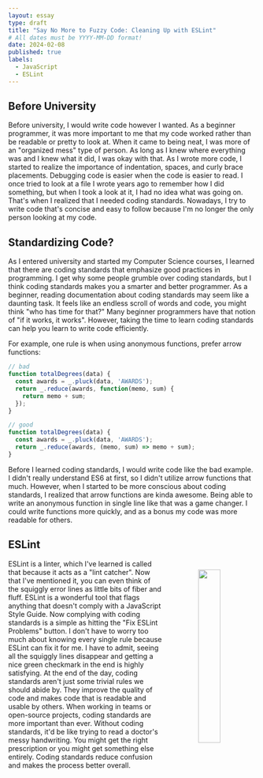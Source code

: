 ```yaml
---
layout: essay
type: draft
title: "Say No More to Fuzzy Code: Cleaning Up with ESLint"
# All dates must be YYYY-MM-DD format!
date: 2024-02-08
published: true
labels:
  - JavaScript
  - ESLint
---
```


## Before University
Before university, I would write code however I wanted. As a beginner programmer, it was more important to me that my code worked rather than be readable or pretty to look at. When it came to being neat, I was more of an "organized mess" type of person. As long as I knew where everything was and I knew what it did, I was okay with that. As I wrote more code, I started to realize the importance of indentation, spaces, and curly brace placements. Debugging code is easier when the code is easier to read. I once tried to look at a file I wrote years ago to remember how I did something, but when I took a look at it, I had no idea what was going on. That's when I realized that I needed coding standards. Nowadays, I try to write code that's concise and easy to follow because I'm no longer the only person looking at my code.  

## Standardizing Code?
 As I entered university and started my Computer Science courses, I learned that there are coding standards that emphasize good practices in programming. I get why some people grumble over coding standards, but I think coding standards makes you a smarter and better programmer. As a beginner, reading documentation about coding standards may seem like a daunting task. It feels like an endless scroll of words and code, you might think "who has time for that?" Many beginner programmers have that notion of "if it works, it works". However, taking the time to learn coding standards can help you learn to write code efficiently. 

For example, one rule is when using anonymous functions, prefer arrow functions:
``` js
// bad
function totalDegrees(data) {
  const awards = _.pluck(data, 'AWARDS');
  return _.reduce(awards, function(memo, sum) {
    return memo + sum;
  });
}

// good
function totalDegrees(data) {
  const awards = _.pluck(data, 'AWARDS');
  return _.reduce(awards, (memo, sum) => memo + sum);
}
```
Before I learned coding standards, I would write code like the bad example. I didn't really understand ES6 at first, so I didn't utilize arrow functions that much. However, when I started to be more conscious about coding standards, I realized that arrow functions are kinda awesome. Being able to write an anonymous function in single line like that was a game changer. I could write functions more quickly, and as a bonus my code was more readable for others.

## ESLint
<img style="text-align: center; width: 30%; margin: 20px; float: right;" src="https://i0.wp.com/www.johnxiong.com/wp-content/uploads/2018/05/download.jpeg?w=552&ssl=1">

ESLint is a linter, which I've learned is called that because it acts as a "lint catcher". Now that I've mentioned it, you can even think of the squiggly error lines as little bits of fiber and fluff. ESLint is a wonderful tool that flags anything that doesn't comply with a JavaScript Style Guide. Now complying with coding standards is a simple as hitting the "Fix ESLint Problems" button. I don't have to worry too much about knowing every single rule because ESLint can fix it for me. I have to admit, seeing all the squiggly lines disappear and getting a nice green checkmark in the end is highly satisfying. At the end of the day, coding standards aren't just some trivial rules we should abide by. They improve the quality of code and makes code that is readable and usable by others. When working in teams or open-source projects, coding standards are more important than ever. Without coding standards, it'd be like trying to read a doctor's messy handwriting. You might get the right prescription or you might get something else entirely. Coding standards reduce confusion and makes the process better overall. 
